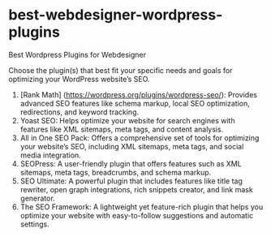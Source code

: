 # best-webdesigner-wordpress-plugins
Best Wordpress Plugins for Webdesigner

Choose the plugin(s) that best fit your specific needs and goals for optimizing your WordPress website’s SEO.

1.	[Rank Math] (https://wordpress.org/plugins/wordpress-seo/): Provides advanced SEO features like schema markup, local SEO optimization, redirections, and keyword tracking.
2.	Yoast SEO: Helps optimize your website for search engines with features like XML sitemaps, meta tags, and content analysis.
3.	All in One SEO Pack: Offers a comprehensive set of tools for optimizing your website’s SEO, including XML sitemaps, meta tags, and social media integration.
4.	SEOPress: A user-friendly plugin that offers features such as XML sitemaps, meta tags, breadcrumbs, and schema markup.
5.	SEO Ultimate: A powerful plugin that includes features like title tag rewriter, open graph integrations, rich snippets creator, and link mask generator.
6.	The SEO Framework: A lightweight yet feature-rich plugin that helps you optimize your website with easy-to-follow suggestions and automatic settings.

